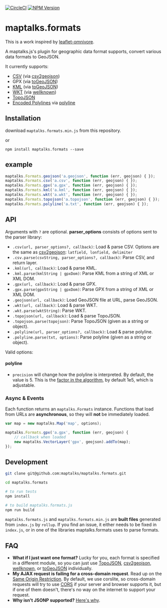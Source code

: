 [![CircleCI](https://circleci.com/gh/maptalks/maptalks.formats/tree/gh-pages.svg?style=shield)](https://circleci.com/gh/maptalks/maptalks.formats/)
[![NPM Version](https://img.shields.io/npm/v/maptalks.formats.svg)](https://github.com/maptalks/maptalks.formats)

# maptalks.formats

This is a work inspired by [leaflet-omnivore](https://github.com/mapbox/leaflet-omnivore). 

A maptalks.js's plugin for geographic data format supports, convert various data formats to GeoJSON.

It currently supports:

* [CSV](http://en.wikipedia.org/wiki/Comma-separated_values) (via [csv2geojson](https://github.com/mapbox/csv2geojson))
* GPX (via [toGeoJSON](https://github.com/mapbox/togeojson))
* [KML](http://developers.google.com/kml/documentation/) (via [toGeoJSON](https://github.com/mapbox/togeojson))
* [WKT](http://en.wikipedia.org/wiki/Well-known_text) (via [wellknown](https://github.com/mapbox/wellknown))
* [TopoJSON](https://github.com/mbostock/topojson)
* [Encoded Polylines](https://developers.google.com/maps/documentation/utilities/polylinealgorithm) via [polyline](https://github.com/mapbox/polyline)


## Installation

download `maptalks.formats.min.js` from this repository.

or

```
npm install maptalks.formats --save
```

## example

```js
maptalks.Formats.geojson('a.geojson', function (err, geojson) { });
maptalks.Formats.csv('a.csv', function (err, geojson) { });
maptalks.Formats.gpx('a.gpx', function (err, geojson) { });
maptalks.Formats.kml('a.kml', function (err, geojson) { });
maptalks.Formats.wkt('a.wkt', function (err, geojson) { });
maptalks.Formats.topojson('a.topojson', function (err, geojson) { });
maptalks.Formats.polyline('a.txt', function (err, geojson) { });
```

## API

Arguments with `?` are optional. **parser_options** consists of options
sent to the parser library:


* `.csv(url, parser_options?, callback)`: Load & parse CSV. Options are the same as [csv2geojson](https://github.com/mapbox/csv2geojson#api): `latfield, lonfield, delimiter`
* `.csv.parse(csvString, parser_options?, callback)`: Parse CSV, and return layer.
* `.kml(url, callback)`: Load & parse KML.
* `.kml.parse(kmlString | gpxDom)`: Parse KML from a string of XML or XML DOM.
* `.gpx(url, callback)`: Load & parse GPX.
* `.gpx.parse(gpxString | gpxDom)`: Parse GPX from a string of XML or XML DOM.
* `.geojson(url, callback)`: Load GeoJSON file at URL, parse GeoJSON.
* `.wkt(url, callback)`: Load & parse WKT.
* `.wkt.parse(wktString)`: Parse WKT.
* `.topojson(url, callback)`: Load & parse TopoJSON.
* `.topojson.parse(topojson)`: Parse TopoJSON (given as a string or object).
* `.polyline(url, parser_options?, callback)`: Load & parse polyline.
* `.polyline.parse(txt, options)`: Parse polyline (given as a string or object).

Valid options:

#### polyline

* `precision` will change how the polyline is interpreted. By default, the value
  is 5. This is the [factor in the algorithm](https://developers.google.com/maps/documentation/utilities/polylinealgorithm),
  by default 1e5, which is adjustable.


### Async & Events

Each function returns an `maptalks.Formats` instance. Functions that load from URLs
are **asynchronous**, so they will **not** be immediately loaded.

```js
var map = new maptalks.Map('map', options);

maptalks.Formats.gpx('a.gpx', function (err, geojson) {
    // callback when loaded
    new maptalks.VectorLayer('gpx', geojson).addTo(map);
});
```


## Development

```sh
git clone git@github.com:maptalks/maptalks.formats.git

cd maptalks.formats

# to run tests
npm install

# to build maptalks.formats.js
npm run build
```

`maptalks.formats.js` and `maptalks.formats.min.js` are **built files** generated
from `index.js` by `rollup`. If you find an issue, it either needs to be
fixed in `index.js`, or in one of the libraries maptalks.formats uses
to parse formats.

## FAQ

* **What if I just want one format?** Lucky for you, each format is specified
  in a different module, so you can just use [TopoJSON](https://github.com/mbostock/topojson),
  [csv2geojson](https://github.com/mapbox/csv2geojson), [wellknown](https://github.com/mapbox/wellknown), or
  [toGeoJSON](https://github.com/mapbox/togeojson)
  individually.
* **My AJAX request is failing for a cross-domain request**. Read up on the [Same Origin Restriction](http://en.wikipedia.org/wiki/Same-origin_policy).
  By default, we use corslite, so cross-domain requests will try to use [CORS](http://en.wikipedia.org/wiki/Cross-origin_resource_sharing)
  if your server and browser supports it, but if one of them doesn't, there's no
  way on the internet to support your request.
* **Why isn't JSONP supported?** [Here's why](https://gist.github.com/tmcw/6244497).
